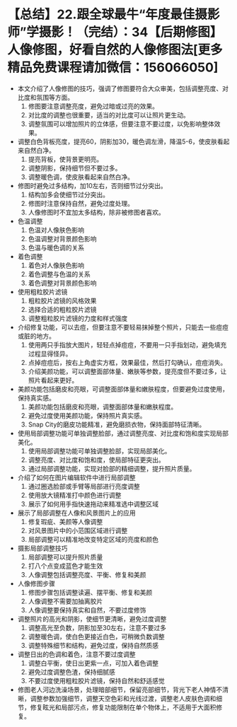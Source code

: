 # 【总结】22.跟全球最牛“年度最佳摄影师”学摄影！（完结）：34【后期修图】人像修图，好看自然的人像修图法[更多精品免费课程请加微信：156066050]

-   本文介绍了人像修图的技巧，强调了修图要符合大众审美，包括调整亮度、对比度和氛围等方面。
    1.  修图要注意调整亮度，避免过暗或过亮的效果。
    2.  对比度的调整也很重要，适当的对比度可以让照片更生动。
    3.  调整氛围可以增加照片的立体感，但要注意不要过度，以免影响整体效果。
-   调整白色背板亮度，提亮60，阴影加30，暖色调左滑，降温5-6，使皮肤看起来自然白净。
    1.  提亮背板，使背景更明亮。
    2.  调整阴影，保持细节但不要过多。
    3.  调整暖色调，使皮肤看起来自然白净。
-   修图时避免过多结构，加10左右，否则细节过分突出。
    1.  结构加多会使细节过分突出。
    2.  修图时注意保持自然，避免过度处理。
    3.  人像修图时不宜加太多结构，除非被修图者喜欢。
-   色温调整
    1.  色温对人像肤色影响
    2.  色温调整对背景颜色影响
    3.  色温与暖色调的关系
-   着色调整
    1.  着色对人像肤色影响
    2.  着色调整与色温的关系
    3.  着色调整对背景颜色影响
-   使用粗粒胶片滤镜
    1.  粗粒胶片滤镜的风格效果
    2.  选择合适的粗粒胶片滤镜
    3.  调整粗粒胶片滤镜的力度和样式强度
-   介绍修复功能，可以去痘，但要注意不要轻易抹掉整个照片，只能去一些痘痘或脏的地方。
    1.  使用两只手指放大图片，轻轻点掉痘痘，不要用一只手指划动，避免填充过程显得怪异。
    2.  点掉痘痘后，按右上角虚实方框，效果最佳，然后打勾确认，痘痘消失。
    3.  介绍美颜功能，可以调整面部体量、嫩肤等参数，提亮度但不要过多，让照片看起来更好。
-   美颜功能包括磨皮和亮眼，可调整面部体量和嫩肤程度，但要避免过度使用，保持真实感。
    1.  美颜功能包括磨皮和亮眼，调整面部体量和嫩肤程度。
    2.  避免过度使用美颜功能，保持照片真实感。
    3.  Snap City的磨皮功能精准，避免磨损衣物，保持面部特征清晰。
-   使用局部调整功能可单独调整脸部，通过调整亮度、对比度和饱和度实现局部美化。
    1.  使用局部调整功能可单独调整脸部，实现局部美化。
    2.  调整亮度、对比度和饱和度，使局部特征更突出。
    3.  通过局部调整功能，实现对脸部的精细调整，提升照片质量。
-   介绍了如何在图片编辑软件中进行局部调整
    1.  通过圈选脸部或手臂等局部进行亮度调整
    2.  使用放大镜精准打中颜色进行调整
    3.  展示了如何用手指快速拖动来精准选中调整区域
-   展示了局部调整在人像和风景图片上的应用
    1.  修复瑕疵、美颜等人像调整
    2.  对风景图片中的小范围区域进行调整
    3.  局部调整可以精准地改变特定区域的亮度和颜色
-   摄影局部调整技巧
    1.  局部调整可以提升照片质量
    2.  打八个点变成蓝色才能生效
    3.  人像调整包括调整亮度、平衡、修复和美颜
-   人像修图步骤
    1.  修图步骤包括调整读遍、摆平衡、修复和美颜
    2.  人像调整不需要加抽离胶片
    3.  人像调整要保持真实和自然，不要过度修饰
-   调整照片的高光和阴影，使细节更清晰，避免过度调整
    1.  调整高光至负数，阴影加至30左右，注意不要过多
    2.  调整暖色调，使白色更接近白色，可稍微负数调整
    3.  调整特殊细节和结构，避免过度，保持自然质感
-   调整日出的色调和着色，注意不要过度调整
    1.  调整白平衡，使日出更紫一点，可加入着色调整
    2.  避免过度调整色渣，保持细腻感
    3.  不要过度使用粗粒胶片滤镜，保持自然和舒适感觉
-   修图老人河边洗澡场景，处理暗部细节，保留亮部细节，背光下老人神情不清晰，调整参数加强细节，调整天空色彩和光线过渡，调整老人皮肤色调和细节，修复眩光和局部污点，修复功能限制在单个物体上，不适用于大面积修复。
